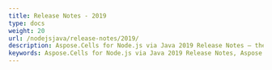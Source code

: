 ```yaml
---
title: Release Notes - 2019
type: docs
weight: 20
url: /nodejsjava/release-notes/2019/
description: Aspose.Cells for Node.js via Java 2019 Release Notes – the latest enhancements, new features, and fixes.
keywords: Aspose.Cells for Node.js via Java 2019 Release Notes, Aspose.Cells for Node.js via Java 2019 updates and fixes
---
```




